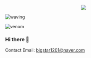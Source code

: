 <p align='center'>
    <img src="https://capsule-render.vercel.app/api?type=waving&color=#b6bcde&height=500&section=header&text=LeeGueTae%20render&fontSize=90&animation=fadeIn&fontAlignY=38&desc=Decorate%20GitHub%20Profile%20or%20any%20Repo%20like%20me!&descAlignY=51&descAlign=62"/>
</p>

![waving](https://capsule-render.vercel.app/api?type=waving&height=200&text=Lee%20Gue%20Tae%20&fontAlign=80&fontAlignY=40&color=gradient)

![venom](https://capsule-render.vercel.app/api?type=venom&height=200&text=Lee%20Gue%20Tae&fontSize=70&color=0:8871e5,100:b678c4&stroke=b678c4)

### Hi there 👋

Contact
Email: bigstar1201@naver.com
<!--
**FSDP0/FSDP0** is a ✨ _special_ ✨ repository because its `README.md` (this file) appears on your GitHub profile.

Here are some ideas to get you started:

- 🔭 I’m currently working on ...
- 🌱 I’m currently learning ...
- 👯 I’m looking to collaborate on ...
- 🤔 I’m looking for help with ...
- 💬 Ask me about ...
- 📫 How to reach me: ...
- 😄 Pronouns: ...
- ⚡ Fun fact: ...
-->
